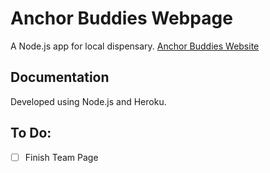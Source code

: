 # Anchor Buddies Webpage

A Node.js app for local dispensary.
[Anchor Buddies Website](https://anchor-buddies.herokuapp.com/)

## Documentation

Developed using Node.js and Heroku.

## To Do:

- [ ] Finish Team Page
